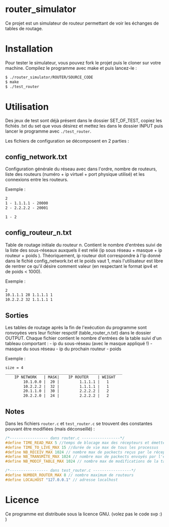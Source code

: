 
# router_simulator

Ce projet est un simulateur de routeur permettant de voir les échanges de tables de routage.

# Installation

Pour tester le simulateur, vous pouvez fork le projet puis le cloner sur votre machine. Compilez le programme avec make et puis lancez-le :

```bash
$ ./router_simulator/ROUTER/SOURCE_CODE
$ make
$ ./test_router
```

# Utilisation

Des jeux de test sont déjà présent dans le dossier SET_OF_TEST, copiez les fichiés .txt du set que vous désirez et mettez les dans le dossier INPUT puis lancer le programme avec `./test_router`.

Les fichiers de configuration se décomposent en 2 parties :

## config_network.txt

Configuration générale du réseau avec dans l'ordre, nombre de routeurs, liste des routeurs (numéro + ip virtuel + port physique utilisé) et les connexions entre les routeurs.

Exemple : 
```txt
2
1 - 1.1.1.1 - 20000
2 - 2.2.2.2 - 20001

1 - 2
```

## config_routeur_n.txt

Table de routage initiale du routeur n. Contient le nombre d'entrées suivi de la liste des sous-réseaux auxquels il est relié (ip sous réseau + masque + ip routeur + poids ).
Théoriquement, ip routeur doit correspondre à l'ip donné dans le fichié config_network.txt et le poids vaut 1, mais l'utilisateur est libre de rentrer ce qu'il désire comment valeur (en respectant le format ipv4 et de poids < 1000).

Exemple :
```txt
2
10.1.1.1 28 1.1.1.1 1
10.2.2.2 32 1.1.1.1 1
```

## Sorties

Les tables de routage après la fin de l'exécution du programme sont ronvoyées vers leur fichier respctif (table_router_n.txt) dans le dossier OUTPUT.
Chaque fichier contient le nombre d'entrées de la table suivi d'un tableau comportant :
    - ip du sous-réseau (avec le masque appliqué !)
    - masque du sous réseau
    - ip du prochain routeur
    - poids

Exemple :
```txt
size = 4
____________________________________________________
    IP NETWORK   | MASK|    IP ROUTER    | WEIGHT 
        10.1.0.0 |  20 |         1.1.1.1 |   1 
        10.2.2.2 |  32 |         1.1.1.1 |   1 
        20.1.1.0 |  30 |         2.2.2.2 |   2 
        20.2.2.0 |  24 |         2.2.2.2 |   2 
```

## Notes

Dans les fichiers `router.c` et `test_router.c` se trouvent des constantes pouvant être modifiées (mais déconseillé) :

```c
/*----------------- dans router.c -----------------*/
#define TIME_READ_MAX 5 //temps de blocage max des récepteurs et émetteurs
#define TIME_TO_LIVE_MAX 15 //durée de vie max de tous les processus
#define NB_RECEIV_MAX 1024 // nombre max de packects reçus par le récepteur
#define NB_TRANSMITE_MAX 1024 // nombre max de packects envoyés par l'emmetteur
#define NB_MODIF_TABLE_MAX 1024 // nombre max de modifications de la table 

/*----------------- dans test_router.c -----------------*/
#define NUMBER_ROUTER_MAX 8 // nombre maximum de routeurs
#define LOCALHOST "127.0.0.1" // adresse localhost

```


# Licence

Ce programme est distribuée sous la licence GNU. (volez pas le code svp :) )